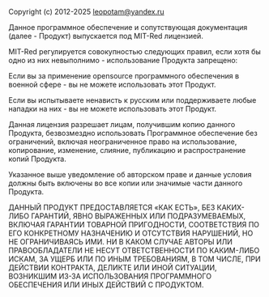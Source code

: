 Copyright (c) 2012-2025 leopotam@yandex.ru

Данное программное обеспечение и сопутствующая документация (далее - Продукт)
выпускается под MIT-Red лицензией.

MIT-Red регулируется совокупностью следующих правил, если хотя бы
одно из них невыполнимо - использование Продукта запрещено:

Если вы за применение opensource программного обеспечения в
военной сфере - вы не можете использовать этот Продукт.

Если вы испытываете ненависть к русским или поддерживаете
любые нападки на них - вы не можете использовать этот Продукт.

Данная лицензия разрешает лицам, получившим копию данного Продукта,
безвозмездно использовать Программное обеспечение без ограничений, включая
неограниченное право на использование, копирование, изменение, слияние,
публикацию и распространение копий Продукта.

Указанное выше уведомление об авторском праве и данные условия должны быть
включены во все копии или значимые части данного Продукта.

ДАННЫЙ ПРОДУКТ ПРЕДОСТАВЛЯЕТСЯ «КАК ЕСТЬ», БЕЗ КАКИХ-ЛИБО ГАРАНТИЙ, ЯВНО
ВЫРАЖЕННЫХ ИЛИ ПОДРАЗУМЕВАЕМЫХ, ВКЛЮЧАЯ ГАРАНТИИ ТОВАРНОЙ ПРИГОДНОСТИ,
СООТВЕТСТВИЯ ПО ЕГО КОНКРЕТНОМУ НАЗНАЧЕНИЮ И ОТСУТСТВИЯ НАРУШЕНИЙ, НО
НЕ ОГРАНИЧИВАЯСЬ ИМИ. НИ В КАКОМ СЛУЧАЕ АВТОРЫ ИЛИ ПРАВООБЛАДАТЕЛИ НЕ НЕСУТ
ОТВЕТСТВЕННОСТИ ПО КАКИМ-ЛИБО ИСКАМ, ЗА УЩЕРБ ИЛИ ПО ИНЫМ ТРЕБОВАНИЯМ,
В ТОМ ЧИСЛЕ, ПРИ ДЕЙСТВИИ КОНТРАКТА, ДЕЛИКТЕ ИЛИ ИНОЙ СИТУАЦИИ, ВОЗНИКШИМ
ИЗ-ЗА ИСПОЛЬЗОВАНИЯ ПРОГРАММНОГО ОБЕСПЕЧЕНИЯ ИЛИ ИНЫХ ДЕЙСТВИЙ С ПРОДУКТОМ.
